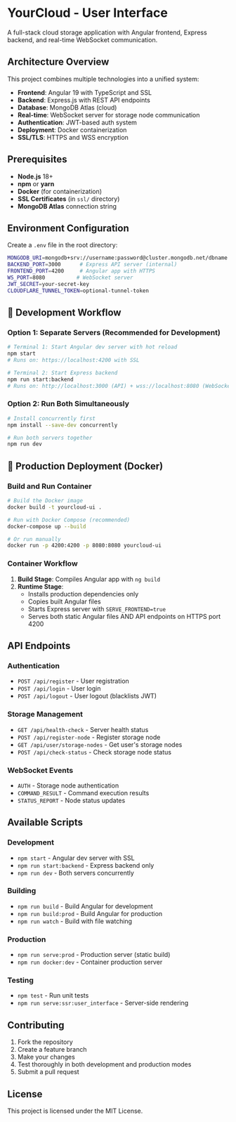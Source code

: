 # YourCloud - User Interface

A full-stack cloud storage application with Angular frontend, Express backend, and real-time WebSocket communication.

## Architecture Overview

This project combines multiple technologies into a unified system:

- **Frontend**: Angular 19 with TypeScript and SSL
- **Backend**: Express.js with REST API endpoints
- **Database**: MongoDB Atlas (cloud)
- **Real-time**: WebSocket server for storage node communication
- **Authentication**: JWT-based auth system
- **Deployment**: Docker containerization
- **SSL/TLS**: HTTPS and WSS encryption

## Prerequisites

- **Node.js** 18+ 
- **npm** or **yarn**
- **Docker** (for containerization)
- **SSL Certificates** (in `ssl/` directory)
- **MongoDB Atlas** connection string

## Environment Configuration

Create a `.env` file in the root directory:

```bash
MONGODB_URI=mongodb+srv://username:password@cluster.mongodb.net/dbname
BACKEND_PORT=3000      # Express API server (internal)
FRONTEND_PORT=4200     # Angular app with HTTPS
WS_PORT=8080          # WebSocket server
JWT_SECRET=your-secret-key
CLOUDFLARE_TUNNEL_TOKEN=optional-tunnel-token
```

## 🚀 Development Workflow

### Option 1: Separate Servers (Recommended for Development)

```bash
# Terminal 1: Start Angular dev server with hot reload
npm start
# Runs on: https://localhost:4200 with SSL

# Terminal 2: Start Express backend
npm run start:backend
# Runs on: http://localhost:3000 (API) + wss://localhost:8080 (WebSocket)
```

### Option 2: Run Both Simultaneously

```bash
# Install concurrently first
npm install --save-dev concurrently

# Run both servers together
npm run dev
```

## 🐳 Production Deployment (Docker)

### Build and Run Container

```bash
# Build the Docker image
docker build -t yourcloud-ui .

# Run with Docker Compose (recommended)
docker-compose up --build

# Or run manually
docker run -p 4200:4200 -p 8080:8080 yourcloud-ui
```

### Container Workflow

1. **Build Stage**: Compiles Angular app with `ng build`
2. **Runtime Stage**: 
   - Installs production dependencies only
   - Copies built Angular files
   - Starts Express server with `SERVE_FRONTEND=true`
   - Serves both static Angular files AND API endpoints on HTTPS port 4200

## API Endpoints

### Authentication
- `POST /api/register` - User registration
- `POST /api/login` - User login
- `POST /api/logout` - User logout (blacklists JWT)

### Storage Management
- `GET /api/health-check` - Server health status
- `POST /api/register-node` - Register storage node
- `GET /api/user/storage-nodes` - Get user's storage nodes
- `POST /api/check-status` - Check storage node status

### WebSocket Events
- `AUTH` - Storage node authentication
- `COMMAND_RESULT` - Command execution results
- `STATUS_REPORT` - Node status updates

## Available Scripts

### Development
- `npm start` - Angular dev server with SSL
- `npm run start:backend` - Express backend only
- `npm run dev` - Both servers concurrently

### Building
- `npm run build` - Build Angular for development
- `npm run build:prod` - Build Angular for production
- `npm run watch` - Build with file watching

### Production
- `npm run serve:prod` - Production server (static build)
- `npm run docker:dev` - Container production server

### Testing
- `npm test` - Run unit tests
- `npm run serve:ssr:user_interface` - Server-side rendering

## Contributing

1. Fork the repository
2. Create a feature branch
3. Make your changes
4. Test thoroughly in both development and production modes
5. Submit a pull request

## License

This project is licensed under the MIT License.
